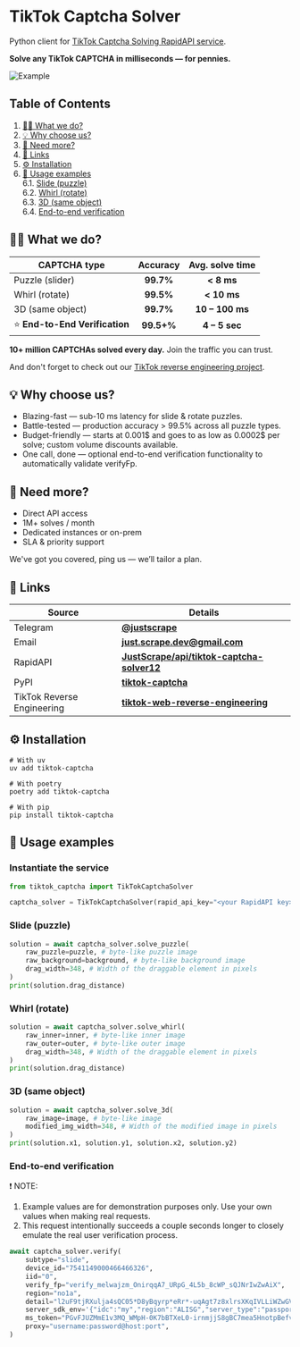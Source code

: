 # TikTok Captcha Solver

Python client for [TikTok Captcha Solving RapidAPI service](https://rapidapi.com/JustScrape/api/tiktok-captcha-solver12).

**Solve any TikTok CAPTCHA in milliseconds — for pennies.**

![Example](https://i.ibb.co/nsQxC6kt/image-25-1.png)

## Table of Contents

1. [🧑‍💻 What we do?](#what-we-do)
2. [💡 Why choose us?](#why-choose-us)
3. [🤝 Need more?](#need-more)
4. [🔗 Links](#links)
5. [⚙️ Installation](#installation)
6. [📄 Usage examples](#usage-examples)  
  6.1. [Slide (puzzle)](#slide-example)  
  6.2. [Whirl (rotate)](#whirl-example)  
  6.3. [3D (same object)](#3d-example)  
  6.4. [End-to-end verification](#end-to-end-verification-example)

## 🧑‍💻 What we do?<a id="what-we-do"></a>

| CAPTCHA type            | Accuracy | Avg. solve time |
|-------------------------|:--------:|:---------------:|
| Puzzle (slider)       | **99.7%** | **&lt; 8 ms** |
| Whirl (rotate)        | **99.5%** | **&lt; 10 ms** |
| 3D (same object)    | **99.7%** | **10 – 100 ms** |
| ⭐ **End-to-End Verification**   | **99.5+%** | **4 – 5 sec** |

**10+ million CAPTCHAs solved every day.** Join the traffic you can trust.

And don't forget to check out our [TikTok reverse engineering project](https://github.com/justscrapeme/tiktok-web-reverse-engineering).

## 💡 Why choose us?<a id="why-choose-us"></a>

- Blazing-fast — sub-10 ms latency for slide & rotate puzzles.
- Battle-tested — production accuracy &gt; 99.5% across all puzzle types.
- Budget-friendly — starts at 0.001$ and goes to as low as 0.0002$ per solve; custom volume discounts available.
- One call, done — optional end-to-end verification functionality to automatically validate verifyFp.

## 🤝 Need more?<a id="need-more"></a>

- Direct API access
- 1M+ solves / month
- Dedicated instances or on-prem
- SLA & priority support

We've got you covered, ping us — we’ll tailor a plan.

## 🔗 Links<a id="links"></a>

| Source  | Details |
|----------|---------|
| Telegram | **[@justscrape](https://t.me/justscrape)** |
| Email    | **[just.scrape.dev@gmail.com](mailto:just.scrape.dev@gmail.com)** |
| RapidAPI    | **[JustScrape/api/tiktok-captcha-solver12](https://rapidapi.com/JustScrape/api/tiktok-captcha-solver12)** |
| PyPI    | **[tiktok-captcha](https://pypi.org/project/tiktok-captcha/)** |
| TikTok Reverse Engineering    | **[tiktok-web-reverse-engineering](https://github.com/justscrapeme/tiktok-web-reverse-engineering)** |

## ⚙️ Installation<a id="installation"></a>

```shell
# With uv
uv add tiktok-captcha

# With poetry
poetry add tiktok-captcha

# With pip
pip install tiktok-captcha
```

## 📄 Usage examples<a id="usage-examples"></a>

### Instantiate the service

```python
from tiktok_captcha import TikTokCaptchaSolver

captcha_solver = TikTokCaptchaSolver(rapid_api_key="<your RapidAPI key>")
```

### Slide (puzzle)<a id="slide-example"></a>

```python
solution = await captcha_solver.solve_puzzle(
    raw_puzzle=puzzle, # byte-like puzzle image
    raw_background=background, # byte-like background image
    drag_width=348, # Width of the draggable element in pixels
)
print(solution.drag_distance)
```

### Whirl (rotate)<a id="whirl-example"></a>

```python
solution = await captcha_solver.solve_whirl(
    raw_inner=inner, # byte-like inner image
    raw_outer=outer, # byte-like outer image
    drag_width=348, # Width of the draggable element in pixels
)
print(solution.drag_distance)
```

### 3D (same object)<a id="3d-example"></a>

```python
solution = await captcha_solver.solve_3d(
    raw_image=image, # byte-like image
    modified_img_width=348, # Width of the modified image in pixels
)
print(solution.x1, solution.y1, solution.x2, solution.y2)
```

### End-to-end verification<a id="end-to-end-verification-example"></a>

❗ NOTE:

1. Example values are for demonstration purposes only. Use your own values when making real requests.
2. This request intentionally succeeds a couple seconds longer to closely emulate the real user verification process.

```python
await captcha_solver.verify(
    subtype="slide",
    device_id="7541149000466466326",
    iid="0",
    verify_fp="verify_melwajzm_OnirqqA7_URpG_4L5b_8cWP_sQJNrIwZwAiX",
    region="no1a",
    detail="l2uF9tjRXulja4sQC05*D8yBqyrp*eRr*-uqAgt7z8xlrsXKqIVLLiWZwGV64jmslIvcOPAU4JKNbZMsUJRIaUnijEggW8mTVlXY2RwTdjOCBr4za7YfTv*DiCcwGQtFKCOyQSOzy-76U346Dio0dGMkR7xOMRh325M8HaBjrD70HvJYyMVBBVFvmqK6ZtyuYIvcVRmSTgILRAKfcz9rNC1l9Q1AgN20VxbvCnWfP-dosVsIKCZh4CdKsiMAzWKvxYu0rSyCljqeVVjJ1*Z1285q3UO3xGsXJFR6l9kA4XPo*wUrO0SvRBiHhDF*7jCH*JlJe*4W0qKpTzKnHQRFeHZP3M6Pd-87ENAMmBWRbrJ*RcSoSXCtPBHivJHpHa2OTR5uQhTbQV9gGOwUwPGQHKq2ZzCVM-hL4gslyrjwlvIMoCJD4xs.",
    server_sdk_env='{"idc":"my","region":"ALISG","server_type":"passport"}',
    ms_token="PGvFJUZMmE1v3MQ_WMpH-0K7bBTXeL0-irnmjjS8gBC7mea5HnotpBefv0Nb_WlII8XQMRG6plihRpdodDU5mq4RN7q4FQ5XnR3d2MDKHW_sZfIp7-utleWMnMKu2q9zrQBwEkFrYRlBOMBDb7Zu_lU=",
    proxy="username:password@host:port",
)
```
